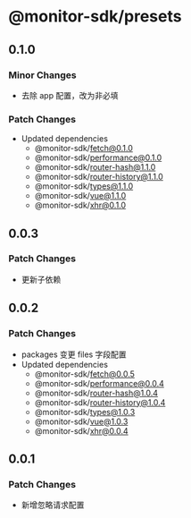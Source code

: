 # @monitor-sdk/presets

## 0.1.0

### Minor Changes

-   去除 app 配置，改为非必填

### Patch Changes

-   Updated dependencies
    -   @monitor-sdk/fetch@0.1.0
    -   @monitor-sdk/performance@0.1.0
    -   @monitor-sdk/router-hash@1.1.0
    -   @monitor-sdk/router-history@1.1.0
    -   @monitor-sdk/types@1.1.0
    -   @monitor-sdk/vue@1.1.0
    -   @monitor-sdk/xhr@0.1.0

## 0.0.3

### Patch Changes

-   更新子依赖

## 0.0.2

### Patch Changes

-   packages 变更 files 字段配置
-   Updated dependencies
    -   @monitor-sdk/fetch@0.0.5
    -   @monitor-sdk/performance@0.0.4
    -   @monitor-sdk/router-hash@1.0.4
    -   @monitor-sdk/router-history@1.0.4
    -   @monitor-sdk/types@1.0.3
    -   @monitor-sdk/vue@1.0.3
    -   @monitor-sdk/xhr@0.0.4

## 0.0.1

### Patch Changes

-   新增忽略请求配置
